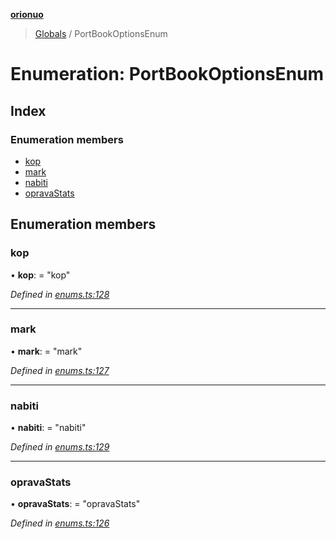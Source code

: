 **[orionuo](../README.md)**

> [Globals](../globals.md) / PortBookOptionsEnum

# Enumeration: PortBookOptionsEnum

## Index

### Enumeration members

* [kop](portbookoptionsenum.md#kop)
* [mark](portbookoptionsenum.md#mark)
* [nabiti](portbookoptionsenum.md#nabiti)
* [opravaStats](portbookoptionsenum.md#opravastats)

## Enumeration members

### kop

•  **kop**:  = "kop"

*Defined in [enums.ts:128](https://github.com/msviha/orionuo/blob/6f2627d/src/enums.ts#L128)*

___

### mark

•  **mark**:  = "mark"

*Defined in [enums.ts:127](https://github.com/msviha/orionuo/blob/6f2627d/src/enums.ts#L127)*

___

### nabiti

•  **nabiti**:  = "nabiti"

*Defined in [enums.ts:129](https://github.com/msviha/orionuo/blob/6f2627d/src/enums.ts#L129)*

___

### opravaStats

•  **opravaStats**:  = "opravaStats"

*Defined in [enums.ts:126](https://github.com/msviha/orionuo/blob/6f2627d/src/enums.ts#L126)*
